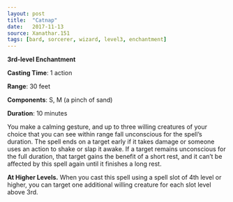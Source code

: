 ```yaml
---
layout: post
title:  "Catnap"
date:   2017-11-13
source: Xanathar.151
tags: [bard, sorcerer, wizard, level3, enchantment]
---
```


**3rd-level Enchantment**

**Casting Time**: 1 action

**Range**: 30 feet

**Components**: S, M (a pinch of sand)

**Duration**: 10 minutes

You make a calming gesture, and up to three willing creatures of your choice that you can see within range fall unconscious for the spell’s duration. The spell ends on a target early if it takes damage or someone uses an action to shake or slap it awake. If a target remains unconscious for the full duration, that target gains the benefit of a short rest, and it can’t be affected by this spell again until it finishes a long rest.

**At Higher Levels.** When you cast this spell using a spell slot of 4th level or higher, you can target one additional willing creature for each slot level above 3rd.
